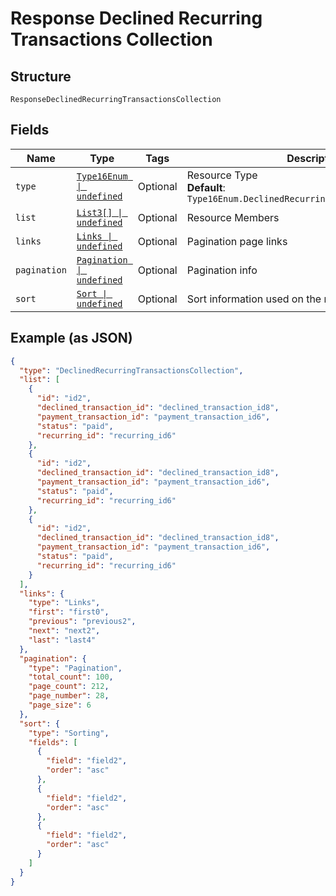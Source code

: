 
# Response Declined Recurring Transactions Collection

## Structure

`ResponseDeclinedRecurringTransactionsCollection`

## Fields

| Name | Type | Tags | Description |
|  --- | --- | --- | --- |
| `type` | [`Type16Enum \| undefined`](../../doc/models/type-16-enum.md) | Optional | Resource Type<br>**Default**: `Type16Enum.DeclinedRecurringTransactionsCollection` |
| `list` | [`List3[] \| undefined`](../../doc/models/list-3.md) | Optional | Resource Members |
| `links` | [`Links \| undefined`](../../doc/models/links.md) | Optional | Pagination page links |
| `pagination` | [`Pagination \| undefined`](../../doc/models/pagination.md) | Optional | Pagination info |
| `sort` | [`Sort \| undefined`](../../doc/models/sort.md) | Optional | Sort information used on the results |

## Example (as JSON)

```json
{
  "type": "DeclinedRecurringTransactionsCollection",
  "list": [
    {
      "id": "id2",
      "declined_transaction_id": "declined_transaction_id8",
      "payment_transaction_id": "payment_transaction_id6",
      "status": "paid",
      "recurring_id": "recurring_id6"
    },
    {
      "id": "id2",
      "declined_transaction_id": "declined_transaction_id8",
      "payment_transaction_id": "payment_transaction_id6",
      "status": "paid",
      "recurring_id": "recurring_id6"
    },
    {
      "id": "id2",
      "declined_transaction_id": "declined_transaction_id8",
      "payment_transaction_id": "payment_transaction_id6",
      "status": "paid",
      "recurring_id": "recurring_id6"
    }
  ],
  "links": {
    "type": "Links",
    "first": "first0",
    "previous": "previous2",
    "next": "next2",
    "last": "last4"
  },
  "pagination": {
    "type": "Pagination",
    "total_count": 100,
    "page_count": 212,
    "page_number": 28,
    "page_size": 6
  },
  "sort": {
    "type": "Sorting",
    "fields": [
      {
        "field": "field2",
        "order": "asc"
      },
      {
        "field": "field2",
        "order": "asc"
      },
      {
        "field": "field2",
        "order": "asc"
      }
    ]
  }
}
```

